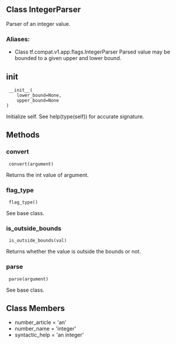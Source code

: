 ## Class IntegerParser
Parser of an integer value.
### Aliases:
- Class tf.compat.v1.app.flags.IntegerParser
Parsed value may be bounded to a given upper and lower bound.
## __init__

```
 __init__(
    lower_bound=None,
    upper_bound=None
)
```
Initialize self. See help(type(self)) for accurate signature.
## Methods
### convert

```
 convert(argument)
```
Returns the int value of argument.
### flag_type

```
 flag_type()
```
See base class.
### is_outside_bounds

```
 is_outside_bounds(val)
```
Returns whether the value is outside the bounds or not.
### parse

```
 parse(argument)
```
See base class.
## Class Members
- number_article = 'an'
- number_name = 'integer'
- syntactic_help = 'an integer'
